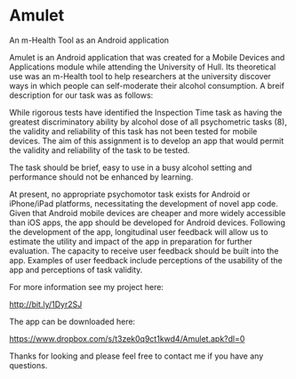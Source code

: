 Amulet
======

An m-Health Tool as an Android application

Amulet is an Android application that was created for a Mobile Devices and Applications module while attending the University of Hull. Its theoretical use was an m-Health tool to help researchers at the university discover ways in which people can self-moderate their alcohol consumption. A breif description for our task was as follows:
 
While rigorous tests have identified the Inspection Time task as having the greatest discriminatory ability
by alcohol dose of all psychometric tasks (8), the validity and reliability of this task has not been tested for
mobile devices. The aim of this assignment is to develop an app that would permit the validity and
reliability of the task to be tested.

The task should be brief, easy to use in a busy alcohol setting and performance should not be enhanced
by learning.

At present, no appropriate psychomotor task exists for Android or iPhone/iPad platforms, necessitating
the development of novel app code. Given that Android mobile devices are cheaper and more widely
accessible than iOS apps, the app should be developed for Android devices. Following the development of
the app, longitudinal user feedback will allow us to estimate the utility and impact of the app in
preparation for further evaluation. The capacity to receive user feedback should be built into the app.
Examples of user feedback include perceptions of the usability of the app and perceptions of task validity.
 
For more information see my project here:

http://bit.ly/1Dyr2SJ

The app can be downloaded here:
 
https://www.dropbox.com/s/t3zek0q9ct1kwd4/Amulet.apk?dl=0

Thanks for looking and please feel free to contact me if you have any questions. 
